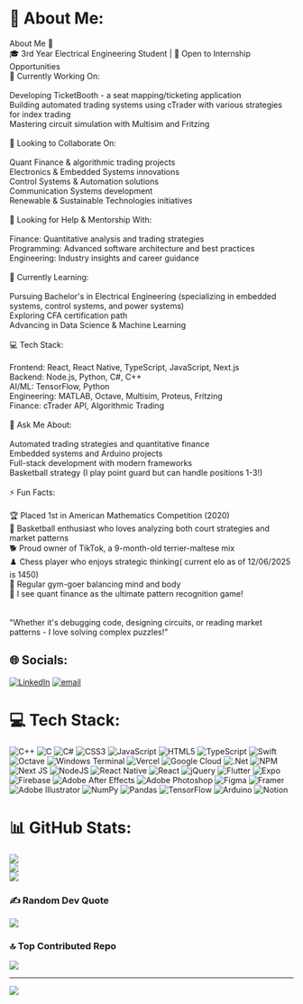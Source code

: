 # 💫 About Me:
About Me 👋<br>🎓 3rd Year Electrical Engineering Student | 💼 Open to Internship Opportunities<br>🔭 Currently Working On:<br><br>Developing TicketBooth - a seat mapping/ticketing application<br>Building automated trading systems using cTrader with various strategies for index trading<br>Mastering circuit simulation with Multisim and Fritzing<br><br>👯 Looking to Collaborate On:<br><br>Quant Finance & algorithmic trading projects<br>Electronics & Embedded Systems innovations<br>Control Systems & Automation solutions<br>Communication Systems development<br>Renewable & Sustainable Technologies initiatives<br><br>🤝 Looking for Help & Mentorship With:<br><br>Finance: Quantitative analysis and trading strategies<br>Programming: Advanced software architecture and best practices<br>Engineering: Industry insights and career guidance<br><br>🌱 Currently Learning:<br><br>Pursuing Bachelor's in Electrical Engineering (specializing in embedded systems, control systems, and power systems)<br>Exploring CFA certification path<br>Advancing in Data Science & Machine Learning<br><br>💻 Tech Stack:<br><br>Frontend: React, React Native, TypeScript, JavaScript, Next.js<br>Backend: Node.js, Python, C#, C++<br>AI/ML: TensorFlow, Python<br>Engineering: MATLAB, Octave, Multisim, Proteus, Fritzing<br>Finance: cTrader API, Algorithmic Trading<br><br>💬 Ask Me About:<br><br>Automated trading strategies and quantitative finance<br>Embedded systems and Arduino projects<br>Full-stack development with modern frameworks<br>Basketball strategy (I play point guard but can handle positions 1-3!)<br><br>⚡ Fun Facts:<br><br>🏆 Placed 1st in American Mathematics Competition (2020)<br>🏀 Basketball enthusiast who loves analyzing both court strategies and market patterns<br>🐕 Proud owner of TikTok, a 9-month-old terrier-maltese mix<br>♟️ Chess player who enjoys strategic thinking( current elo as of 12/06/2025 is 1450)<br>💪 Regular gym-goer balancing mind and body<br>🎯 I see quant finance as the ultimate pattern recognition game!<br><br><br>"Whether it's debugging code, designing circuits, or reading market patterns - I love solving complex puzzles!"


## 🌐 Socials:
[![LinkedIn](https://img.shields.io/badge/LinkedIn-%230077B5.svg?logo=linkedin&logoColor=white)](https://linkedin.com/in/abrahamkyendwa) [![email](https://img.shields.io/badge/Email-D14836?logo=gmail&logoColor=white)](mailto:abrahamkyendwa@gmail.com) 

# 💻 Tech Stack:
![C++](https://img.shields.io/badge/c++-%2300599C.svg?style=for-the-badge&logo=c%2B%2B&logoColor=white) ![C](https://img.shields.io/badge/c-%2300599C.svg?style=for-the-badge&logo=c&logoColor=white) ![C#](https://img.shields.io/badge/c%23-%23239120.svg?style=for-the-badge&logo=csharp&logoColor=white) ![CSS3](https://img.shields.io/badge/css3-%231572B6.svg?style=for-the-badge&logo=css3&logoColor=white) ![JavaScript](https://img.shields.io/badge/javascript-%23323330.svg?style=for-the-badge&logo=javascript&logoColor=%23F7DF1E) ![HTML5](https://img.shields.io/badge/html5-%23E34F26.svg?style=for-the-badge&logo=html5&logoColor=white) ![TypeScript](https://img.shields.io/badge/typescript-%23007ACC.svg?style=for-the-badge&logo=typescript&logoColor=white) ![Swift](https://img.shields.io/badge/swift-F54A2A?style=for-the-badge&logo=swift&logoColor=white) ![Octave](https://img.shields.io/badge/OCTAVE-darkblue?style=for-the-badge&logo=octave&logoColor=fcd683) ![Windows Terminal](https://img.shields.io/badge/Windows%20Terminal-%234D4D4D.svg?style=for-the-badge&logo=windows-terminal&logoColor=white) ![Vercel](https://img.shields.io/badge/vercel-%23000000.svg?style=for-the-badge&logo=vercel&logoColor=white) ![Google Cloud](https://img.shields.io/badge/GoogleCloud-%234285F4.svg?style=for-the-badge&logo=google-cloud&logoColor=white) ![.Net](https://img.shields.io/badge/.NET-5C2D91?style=for-the-badge&logo=.net&logoColor=white) ![NPM](https://img.shields.io/badge/NPM-%23CB3837.svg?style=for-the-badge&logo=npm&logoColor=white) ![Next JS](https://img.shields.io/badge/Next-black?style=for-the-badge&logo=next.js&logoColor=white) ![NodeJS](https://img.shields.io/badge/node.js-6DA55F?style=for-the-badge&logo=node.js&logoColor=white) ![React Native](https://img.shields.io/badge/react_native-%2320232a.svg?style=for-the-badge&logo=react&logoColor=%2361DAFB) ![React](https://img.shields.io/badge/react-%2320232a.svg?style=for-the-badge&logo=react&logoColor=%2361DAFB) ![jQuery](https://img.shields.io/badge/jquery-%230769AD.svg?style=for-the-badge&logo=jquery&logoColor=white) ![Flutter](https://img.shields.io/badge/Flutter-%2302569B.svg?style=for-the-badge&logo=Flutter&logoColor=white) ![Expo](https://img.shields.io/badge/expo-1C1E24?style=for-the-badge&logo=expo&logoColor=#D04A37) ![Firebase](https://img.shields.io/badge/firebase-a08021?style=for-the-badge&logo=firebase&logoColor=ffcd34) ![Adobe After Effects](https://img.shields.io/badge/Adobe%20After%20Effects-9999FF.svg?style=for-the-badge&logo=Adobe%20After%20Effects&logoColor=white) ![Adobe Photoshop](https://img.shields.io/badge/adobe%20photoshop-%2331A8FF.svg?style=for-the-badge&logo=adobe%20photoshop&logoColor=white) ![Figma](https://img.shields.io/badge/figma-%23F24E1E.svg?style=for-the-badge&logo=figma&logoColor=white) ![Framer](https://img.shields.io/badge/Framer-black?style=for-the-badge&logo=framer&logoColor=blue) ![Adobe Illustrator](https://img.shields.io/badge/adobe%20illustrator-%23FF9A00.svg?style=for-the-badge&logo=adobe%20illustrator&logoColor=white) ![NumPy](https://img.shields.io/badge/numpy-%23013243.svg?style=for-the-badge&logo=numpy&logoColor=white) ![Pandas](https://img.shields.io/badge/pandas-%23150458.svg?style=for-the-badge&logo=pandas&logoColor=white) ![TensorFlow](https://img.shields.io/badge/TensorFlow-%23FF6F00.svg?style=for-the-badge&logo=TensorFlow&logoColor=white) ![Arduino](https://img.shields.io/badge/-Arduino-00979D?style=for-the-badge&logo=Arduino&logoColor=white) ![Notion](https://img.shields.io/badge/Notion-%23000000.svg?style=for-the-badge&logo=notion&logoColor=white)
# 📊 GitHub Stats:
![](https://github-readme-stats.vercel.app/api?username=Awdneyk&theme=dark&hide_border=false&include_all_commits=true&count_private=true)<br/>
![](https://nirzak-streak-stats.vercel.app/?user=Awdneyk&theme=dark&hide_border=false)<br/>
![](https://github-readme-stats.vercel.app/api/top-langs/?username=Awdneyk&theme=dark&hide_border=false&include_all_commits=true&count_private=true&layout=compact)

### ✍️ Random Dev Quote
![](https://quotes-github-readme.vercel.app/api?type=horizontal&theme=radical)

### 🔝 Top Contributed Repo
![](https://github-contributor-stats.vercel.app/api?username=Awdneyk&limit=5&theme=dark&combine_all_yearly_contributions=true)

---
[![](https://visitcount.itsvg.in/api?id=Awdneyk&icon=0&color=0)](https://visitcount.itsvg.in)

<!-- Proudly created with GPRM ( https://gprm.itsvg.in ) -->
